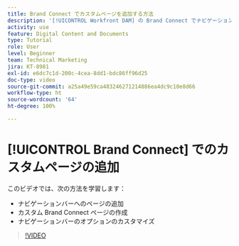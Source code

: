 ```yaml
---
title: Brand Connect でカスタムページを追加する方法
description: '[!UICONTROL Workfront DAM] の Brand Connect でナビゲーションバーにページを追加、カスタムページを作成、ナビゲーションバーのオプションをカスタマイズする方法について説明します。'
activity: use
feature: Digital Content and Documents
type: Tutorial
role: User
level: Beginner
team: Technical Marketing
jira: KT-8981
exl-id: e6dc7c1d-200c-4cea-8dd1-bdc86ff96d25
doc-type: video
source-git-commit: a25a49e59ca483246271214886ea4dc9c10e8d66
workflow-type: ht
source-wordcount: '64'
ht-degree: 100%

---
```


# [!UICONTROL Brand Connect] でのカスタムページの追加

このビデオでは、次の方法を学習します：

* ナビゲーションバーへのページの追加
* カスタム Brand Connect ページの作成
* ナビゲーションバーのオプションのカスタマイズ

>[!VIDEO](https://video.tv.adobe.com/v/335243/?quality=12&learn=on)
